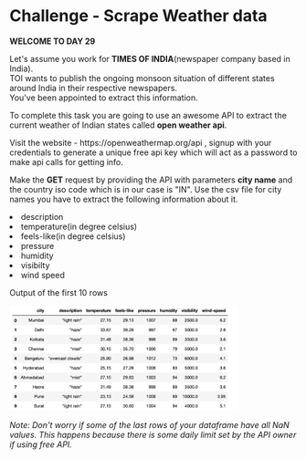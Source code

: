 # Challenge - Scrape Weather data
**WELCOME TO DAY 29**
<p>
    Let's assume you work for <b>TIMES OF INDIA</b>(newspaper company based in India).<br>
        TOI wants to publish the ongoing monsoon situation of different states around India in their respective newspapers.<br>You've been appointed to extract this information.
</p>
<p>To complete this task you are going to use an awesome API to extract the current weather of Indian states called <b>open weather api</b>.<br>
<p>Visit the website - https://openweathermap.org/api , signup with your credentials to generate a unique free api key which will act as a password to make api calls for getting info.  
<br>

Make the **GET** request by providing the API with parameters **city name** and the country iso code which is in our case is "IN". Use the csv file for city names you have to extract the following information about it.
<li>description
<li>temperature(in degree celsius)
<li>feels-like(in degree celsius)
<li>pressure
<li>humidity
<li>visibilty
<li>wind speed
<p>Output of the first 10 rows</p>
<img width="400" src="./ss.png">

<i>Note: Don't worry if some of the last rows of your dataframe have all NaN values. This happens because there is some daily limit set by the API owner if using free API.

